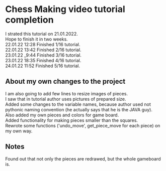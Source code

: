 # Chess Making video tutorial completion   
I strated this tutorial on 21.01.2022.<br>
Hope to finish it in two weeks.<br>
22.01.22 12:28 Finished 1/16 tutorial.<br>
22.01.22 13:42 Finished 2/16 tutorial.<br>
23.01.22 _9:44 Finished 3/16 tutorial.<br>
23.01.22 18:35 Finished 4/16 tutorial.<br>
24.01.22 11:52 Finished 5/16 tutorial.
## About my own changes to the project
I am also going to add few lines to resize images of pieces.<br>
I saw that in tutorial author uses pictures of prepared size.<br>
Added some changes to the variable names, because author used not pythonic naming convention (he actually says that he is the JAVA guy).<br>
Also added my own pieces and colors for game board.<br>
Added functionality for making pieces smaller than the squares.<br>
Rewrote some functions ('undo_move', get_piece_move for each piece) on my own way.
## Notes
Found out that not only the pieces are redrawed, but the whole gameboard is.